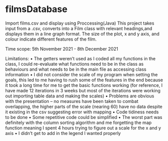 # filmsDatabase
Import films.csv and display using Proccessing(Java)
This project takes input from a .csv, converts into a Film class with relevant headings,and displays them in a line graph format. The size of the plot, x and y axis, and colour indicate different features of the film.

Time scope: 5th November 2021 - 8th December 2021

Limitations:
•	The getters weren’t used as I coded all my functions in the class, I could re-evaluate what functions need to be in the class as behaviours and what needs to be in the main file as accessing class information
•	I did not consider the scale of my program when setting the goals, this led to me having to rush some of the features in the end because it took a long time for me to get the basic functions working (for reference, I have made 12 iterations in 3 weeks but most of the iterations were working out importing table data and making the scales)
•	Problems are obvious with the presentation – no measures have been taken to combat overlapping, the higher parts of the scale (nearing 60) have no data despite it existing in the csv suggesting error with mapping
•	Code tidiness needs to be done
•	Some repetitive code could be simplified
•	The worst part was definitely with the column sorting algorithm and me forgetting the map function meaning I spent 4 hours trying to figure out a scale for the x and y axis
•	I didn’t get to add in the legend I wanted properly
